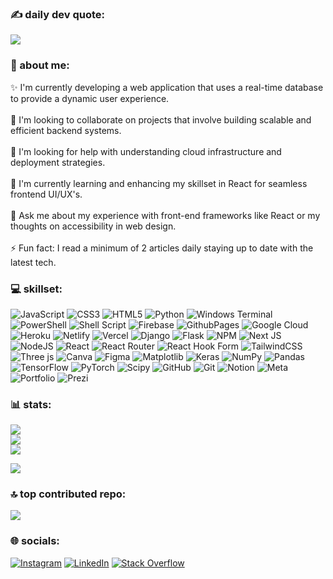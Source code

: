 ### ✍ daily dev quote:
![](https://quotes-github-readme.vercel.app/api?type=horizontal&theme=dark)

### 💫 about me:
✨ I'm currently developing a web application that uses a real-time database to provide a dynamic user experience.<br><br>🤝 I'm looking to collaborate on projects that involve building scalable and efficient backend systems.<br><br>👀 I'm looking for help with understanding cloud infrastructure and deployment strategies.<br><br>🌱 I'm currently learning and enhancing my skillset in React for seamless frontend UI/UX's.<br><br>💬 Ask me about my experience with front-end frameworks like React or my thoughts on accessibility in web design.<br><br>⚡ Fun fact: I read a minimum of 2 articles daily staying up to date with the latest tech.

### 💻 skillset:
![JavaScript](https://img.shields.io/badge/javascript-%23323330.svg?style=flat&logo=javascript&logoColor=%23F7DF1E) ![CSS3](https://img.shields.io/badge/css3-%231572B6.svg?style=flat&logo=css3&logoColor=white) ![HTML5](https://img.shields.io/badge/html5-%23E34F26.svg?style=flat&logo=html5&logoColor=white) ![Python](https://img.shields.io/badge/python-3670A0?style=flat&logo=python&logoColor=ffdd54) ![Windows Terminal](https://img.shields.io/badge/Windows%20Terminal-%234D4D4D.svg?style=flat&logo=windows-terminal&logoColor=white) ![PowerShell](https://img.shields.io/badge/PowerShell-%235391FE.svg?style=flat&logo=powershell&logoColor=white) ![Shell Script](https://img.shields.io/badge/shell_script-%23121011.svg?style=flat&logo=gnu-bash&logoColor=white) ![Firebase](https://img.shields.io/badge/firebase-%23039BE5.svg?style=flat&logo=firebase) ![GithubPages](https://img.shields.io/badge/github%20pages-121013?style=flat&logo=github&logoColor=white) ![Google Cloud](https://img.shields.io/badge/GoogleCloud-%234285F4.svg?style=flat&logo=google-cloud&logoColor=white) ![Heroku](https://img.shields.io/badge/heroku-%23430098.svg?style=flat&logo=heroku&logoColor=white) ![Netlify](https://img.shields.io/badge/netlify-%23000000.svg?style=flat&logo=netlify&logoColor=#00C7B7) ![Vercel](https://img.shields.io/badge/vercel-%23000000.svg?style=flat&logo=vercel&logoColor=white) ![Django](https://img.shields.io/badge/django-%23092E20.svg?style=flat&logo=django&logoColor=white) ![Flask](https://img.shields.io/badge/flask-%23000.svg?style=flat&logo=flask&logoColor=white) ![NPM](https://img.shields.io/badge/NPM-%23CB3837.svg?style=flat&logo=npm&logoColor=white) ![Next JS](https://img.shields.io/badge/Next-black?style=flat&logo=next.js&logoColor=white) ![NodeJS](https://img.shields.io/badge/node.js-6DA55F?style=flat&logo=node.js&logoColor=white) ![React](https://img.shields.io/badge/react-%2320232a.svg?style=flat&logo=react&logoColor=%2361DAFB) ![React Router](https://img.shields.io/badge/React_Router-CA4245?style=flat&logo=react-router&logoColor=white) ![React Hook Form](https://img.shields.io/badge/React%20Hook%20Form-%23EC5990.svg?style=flat&logo=reacthookform&logoColor=white) ![TailwindCSS](https://img.shields.io/badge/tailwindcss-%2338B2AC.svg?style=flat&logo=tailwind-css&logoColor=white) ![Three js](https://img.shields.io/badge/threejs-black?style=flat&logo=three.js&logoColor=white) ![Canva](https://img.shields.io/badge/Canva-%2300C4CC.svg?style=flat&logo=Canva&logoColor=white) ![Figma](https://img.shields.io/badge/figma-%23F24E1E.svg?style=flat&logo=figma&logoColor=white) ![Matplotlib](https://img.shields.io/badge/Matplotlib-%23ffffff.svg?style=flat&logo=Matplotlib&logoColor=black) ![Keras](https://img.shields.io/badge/Keras-%23D00000.svg?style=flat&logo=Keras&logoColor=white) ![NumPy](https://img.shields.io/badge/numpy-%23013243.svg?style=flat&logo=numpy&logoColor=white) ![Pandas](https://img.shields.io/badge/pandas-%23150458.svg?style=flat&logo=pandas&logoColor=white) ![TensorFlow](https://img.shields.io/badge/TensorFlow-%23FF6F00.svg?style=flat&logo=TensorFlow&logoColor=white) ![PyTorch](https://img.shields.io/badge/PyTorch-%23EE4C2C.svg?style=flat&logo=PyTorch&logoColor=white) ![Scipy](https://img.shields.io/badge/SciPy-%230C55A5.svg?style=flat&logo=scipy&logoColor=%white) ![GitHub](https://img.shields.io/badge/github-%23121011.svg?style=flat&logo=github&logoColor=white) ![Git](https://img.shields.io/badge/git-%23F05033.svg?style=flat&logo=git&logoColor=white) ![Notion](https://img.shields.io/badge/Notion-%23000000.svg?style=flat&logo=notion&logoColor=white) ![Meta](https://img.shields.io/badge/Meta-%230467DF.svg?style=flat&logo=Meta&logoColor=white) ![Portfolio](https://img.shields.io/badge/Portfolio-%23000000.svg?style=flat&logo=firefox&logoColor=#FF7139) ![Prezi](https://img.shields.io/badge/Prezi-%23000000.svg?style=flat&logo=Prezi&logoColor=white)

### 📊 stats:
![](https://github-readme-stats.vercel.app/api?username=savionnadar&theme=city_lights&hide_border=false&include_all_commits=true&count_private=false)<br/>
![](https://github-readme-streak-stats.herokuapp.com/?user=savionnadar&theme=city_lights&hide_border=false)<br/>
![](https://github-readme-stats.vercel.app/api/top-langs/?username=savionnadar&theme=city_lights&hide_border=false&include_all_commits=true&count_private=false&layout=compact)

[![](https://visitcount.itsvg.in/api?id=savionnadar&icon=1&color=0)](https://visitcount.itsvg.in)

<!-- ## 🏆 GitHub Trophies
![](https://github-profile-trophy.vercel.app/?username=savionnadar&theme=prussian&no-frame=true&no-bg=true&margin-w=4) -->

### 🔝 top contributed repo:
![](https://github-contributor-stats.vercel.app/api?username=savionnadar&limit=5&theme=dark&combine_all_yearly_contributions=true)

### 🌐 socials:
[![Instagram](https://img.shields.io/badge/Instagram-%23E4405F.svg?logo=Instagram&logoColor=white)](https://instagram.com/@savionnadar) [![LinkedIn](https://img.shields.io/badge/LinkedIn-%230077B5.svg?logo=linkedin&logoColor=white)](https://linkedin.com/in/@savionnadar) [![Stack Overflow](https://img.shields.io/badge/-Stackoverflow-FE7A16?logo=stack-overflow&logoColor=white)](https://stackoverflow.com/users/14729973) 
